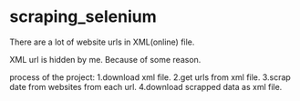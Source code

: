 # scraping_selenium
There are a lot of website urls in XML(online) file.

XML url is hidden by me. Because of some reason.

process of the project: 
  1.download xml file.
  2.get urls from xml file.
  3.scrap date from websites from each url.
  4.download scrapped data as xml file.
